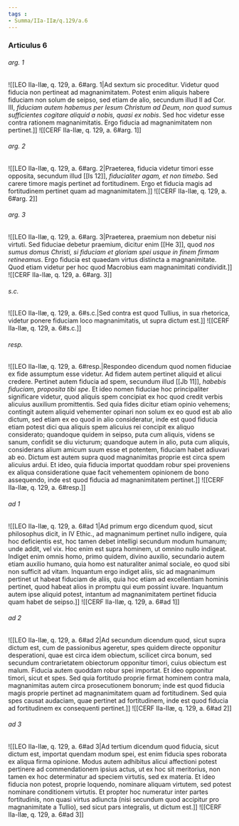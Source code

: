 ```yaml
---
tags : 
- Summa/IIa-IIæ/q.129/a.6
---
```


### Articulus 6

###### arg. 1
![[LEO IIa-IIæ, q. 129, a. 6#arg. 1|Ad sextum sic proceditur. Videtur quod fiducia non pertineat ad magnanimitatem. Potest enim aliquis habere fiduciam non solum de seipso, sed etiam de alio, secundum illud II ad Cor. III, *fiduciam autem habemus per Iesum Christum ad Deum, non quod sumus sufficientes cogitare aliquid a nobis, quasi ex nobis*. Sed hoc videtur esse contra rationem magnanimitatis. Ergo fiducia ad magnanimitatem non pertinet.]]
![[CERF IIa-IIæ, q. 129, a. 6#arg. 1]]

###### arg. 2
![[LEO IIa-IIæ, q. 129, a. 6#arg. 2|Praeterea, fiducia videtur timori esse opposita, secundum illud [[Is 12]], *fiducialiter agam, et non timebo*. Sed carere timore magis pertinet ad fortitudinem. Ergo et fiducia magis ad fortitudinem pertinet quam ad magnanimitatem.]]
![[CERF IIa-IIæ, q. 129, a. 6#arg. 2]]

###### arg. 3
![[LEO IIa-IIæ, q. 129, a. 6#arg. 3|Praeterea, praemium non debetur nisi virtuti. Sed fiduciae debetur praemium, dicitur enim [[He 3]], quod *nos sumus domus Christi, si fiduciam et gloriam spei usque in finem firmam retineamus*. Ergo fiducia est quaedam virtus distincta a magnanimitate. Quod etiam videtur per hoc quod Macrobius eam magnanimitati condividit.]]
![[CERF IIa-IIæ, q. 129, a. 6#arg. 3]]

###### s.c.
![[LEO IIa-IIæ, q. 129, a. 6#s.c.|Sed contra est quod Tullius, in sua rhetorica, videtur ponere fiduciam loco magnanimitatis, ut supra dictum est.]]
![[CERF IIa-IIæ, q. 129, a. 6#s.c.]]

###### resp.
![[LEO IIa-IIæ, q. 129, a. 6#resp.|Respondeo dicendum quod nomen fiduciae ex fide assumptum esse videtur. Ad fidem autem pertinet aliquid et alicui credere. Pertinet autem fiducia ad spem, secundum illud [[Jb 11]], *habebis fiduciam, proposita tibi spe*. Et ideo nomen fiduciae hoc principaliter significare videtur, quod aliquis spem concipiat ex hoc quod credit verbis alicuius auxilium promittentis. Sed quia fides dicitur etiam opinio vehemens; contingit autem aliquid vehementer opinari non solum ex eo quod est ab alio dictum, sed etiam ex eo quod in alio consideratur, inde est quod fiducia etiam potest dici qua aliquis spem alicuius rei concipit ex aliquo considerato; quandoque quidem in seipso, puta cum aliquis, videns se sanum, confidit se diu victurum; quandoque autem in alio, puta cum aliquis, considerans alium amicum suum esse et potentem, fiduciam habet adiuvari ab eo. Dictum est autem supra quod magnanimitas proprie est circa spem alicuius ardui. Et ideo, quia fiducia importat quoddam robur spei proveniens ex aliqua consideratione quae facit vehementem opinionem de bono assequendo, inde est quod fiducia ad magnanimitatem pertinet.]]
![[CERF IIa-IIæ, q. 129, a. 6#resp.]]

###### ad 1
![[LEO IIa-IIæ, q. 129, a. 6#ad 1|Ad primum ergo dicendum quod, sicut philosophus dicit, in IV Ethic., ad magnanimum pertinet nullo indigere, quia hoc deficientis est, hoc tamen debet intelligi secundum modum humanum; unde addit, vel vix. Hoc enim est supra hominem, ut omnino nullo indigeat. Indiget enim omnis homo, primo quidem, divino auxilio, secundario autem etiam auxilio humano, quia homo est naturaliter animal sociale, eo quod sibi non sufficit ad vitam. Inquantum ergo indiget aliis, sic ad magnanimum pertinet ut habeat fiduciam de aliis, quia hoc etiam ad excellentiam hominis pertinet, quod habeat alios in promptu qui eum possint iuvare. Inquantum autem ipse aliquid potest, intantum ad magnanimitatem pertinet fiducia quam habet de seipso.]]
![[CERF IIa-IIæ, q. 129, a. 6#ad 1]]

###### ad 2
![[LEO IIa-IIæ, q. 129, a. 6#ad 2|Ad secundum dicendum quod, sicut supra dictum est, cum de passionibus ageretur, spes quidem directe opponitur desperationi, quae est circa idem obiectum, scilicet circa bonum, sed secundum contrarietatem obiectorum opponitur timori, cuius obiectum est malum. Fiducia autem quoddam robur spei importat. Et ideo opponitur timori, sicut et spes. Sed quia fortitudo proprie firmat hominem contra mala, magnanimitas autem circa prosecutionem bonorum; inde est quod fiducia magis proprie pertinet ad magnanimitatem quam ad fortitudinem. Sed quia spes causat audaciam, quae pertinet ad fortitudinem, inde est quod fiducia ad fortitudinem ex consequenti pertinet.]]
![[CERF IIa-IIæ, q. 129, a. 6#ad 2]]

###### ad 3
![[LEO IIa-IIæ, q. 129, a. 6#ad 3|Ad tertium dicendum quod fiducia, sicut dictum est, importat quendam modum spei, est enim fiducia spes roborata ex aliqua firma opinione. Modus autem adhibitus alicui affectioni potest pertinere ad commendationem ipsius actus, ut ex hoc sit meritorius, non tamen ex hoc determinatur ad speciem virtutis, sed ex materia. Et ideo fiducia non potest, proprie loquendo, nominare aliquam virtutem, sed potest nominare conditionem virtutis. Et propter hoc numeratur inter partes fortitudinis, non quasi virtus adiuncta (nisi secundum quod accipitur pro magnanimitate a Tullio), sed sicut pars integralis, ut dictum est.]]
![[CERF IIa-IIæ, q. 129, a. 6#ad 3]]

